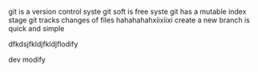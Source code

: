 git is a version control syste
git soft is free syste
git has a mutable index stage
git tracks changes of files
hahahahahxiixiixi
create a new branch is quick and simple

dfkdsjfkldjfkldjflodify 

dev modify
